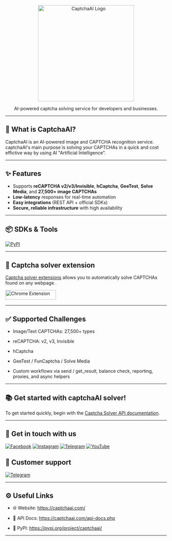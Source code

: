 <!-- Banner / Logo -->
<p align="center">
 <a href="https://captchaai.com/"> <img src="https://captchaai.com/assets/img/logo.png" alt="CaptchaAI Logo" width="300"/> </a>
</p>

<p align="center">
  AI-powered captcha solving service for developers and businesses.
</p>

---

## 🚀 What is CaptchaAI?

CaptchaAI is an AI-powered image and CAPTCHA recognition service. captchaAI's main purpose is solving your CAPTCHAs in a quick and cost effictive way by using AI "Artificial Intelligence".

---

## ✨ Features
- Supports **reCAPTCHA v2/v3/Invisible**, **hCaptcha**, **GeeTest**, **Solve Media**, and **27,500+ image CAPTCHAs**  
- **Low-latency** responses for real-time automation  
- **Easy integrations** (REST API + official SDKs)  
- **Secure, reliable infrastructure** with high availability

---

## 📦 SDKs & Tools
<a href="https://pypi.org/project/captchaai/">
  <img src="https://img.shields.io/badge/CaptchaAI-Library-blue?logo=pypi&logoColor=default&style=for-the-badge" alt="PyPI" />
</a>

---

## 🧩 Captcha solver extension
[Captcha solver extensions](https://captchaai.com/lp/captcha-bypass-extension) allows you to automatically solve CAPTCHAs found on any webpage.

[<img src="https://github-production-user-asset-6210df.s3.amazonaws.com/38065632/338620838-da65574f-566a-44a7-891d-b439b28397a2.png?X-Amz-Algorithm=AWS4-HMAC-SHA256&X-Amz-Credential=AKIAVCODYLSA53PQK4ZA%2F20250821%2Fus-east-1%2Fs3%2Faws4_request&X-Amz-Date=20250821T134449Z&X-Amz-Expires=300&X-Amz-Signature=f45a5c82dd53d5f5ae0b317e20721a975bdf065a758a4a859fab2b2ee7473bc1&X-Amz-SignedHeaders=host" width="158" height="30" alt="Chrome Extension" />](https://chromewebstore.google.com/detail/fnnmnnfpdnlkccecmiicejhimhkbolhk?utm_source=item-share-cb)  &nbsp;

---

## ✅ Supported Challenges

- Image/Text CAPTCHAs: 27,500+ types

- reCAPTCHA: v2, v3, Invisible

- hCaptcha

- GeeTest / FunCaptcha / Solve Media
  
- Custom workflows via send / get_result, balance check, reporting, proxies, and async helpers

---

## 📚 Get started with captchaAI solver!
To get started quickly, begin with the [Captcha Solver API documentation](https://captchaai.com/api-docs.php).

---

## 📣 Get in touch with us

[![Facebook](https://img.shields.io/badge/Facebook-Page-1877F2?logo=facebook&logoColor=white&style=for-the-badge)](https://www.facebook.com/CaptchaAI) 
[![Instagram](https://img.shields.io/badge/Instagram-Profile-E4405F?logo=instagram&logoColor=white&style=for-the-badge)](https://www.instagram.com/captchaai/) 
[![Telegram](https://img.shields.io/badge/Telegram-Channel-26A5E4?logo=telegram&logoColor=white&style=for-the-badge)](https://t.me/+GOIbbcX6dig3ZDg0) 
[![YouTube](https://img.shields.io/badge/YouTube-Channel-FF0000?logo=youtube&logoColor=white&style=for-the-badge)](https://www.youtube.com/@captchaai) 

## 💬 Customer support 
[![Telegram](https://img.shields.io/badge/Telegram-Channel-26A5E4?logo=telegram&logoColor=white&style=for-the-badge)](https://t.me/AskCaptchaAI) 

---

## ⚙️ Useful Links

- 🌐 Website: https://captchaai.com/

- 📘 API Docs: https://captchaai.com/api-docs.php

- 🐍 PyPI: https://pypi.org/project/captchaai/
  
---
